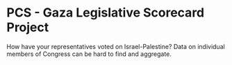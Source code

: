 # PCS - Gaza Legislative Scorecard Project
How have your representatives voted on Israel-Palestine? Data on individual members of Congress can be hard to find and aggregate.
